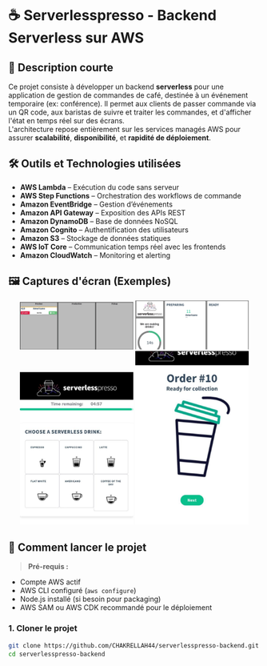 # ☕ Serverlesspresso - Backend Serverless sur AWS

## 📖 Description courte

Ce projet consiste à développer un backend **serverless** pour une application de gestion de commandes de café, destinée à un événement temporaire (ex: conférence). Il permet aux clients de passer commande via un QR code, aux baristas de suivre et traiter les commandes, et d'afficher l'état en temps réel sur des écrans.  
L'architecture repose entièrement sur les services managés AWS pour assurer **scalabilité**, **disponibilité**, et **rapidité de déploiement**.

## 🛠️ Outils et Technologies utilisées

- **AWS Lambda** – Exécution du code sans serveur
- **AWS Step Functions** – Orchestration des workflows de commande
- **Amazon EventBridge** – Gestion d’événements
- **Amazon API Gateway** – Exposition des APIs REST
- **Amazon DynamoDB** – Base de données NoSQL
- **Amazon Cognito** – Authentification des utilisateurs
- **Amazon S3** – Stockage de données statiques
- **AWS IoT Core** – Communication temps réel avec les frontends
- **Amazon CloudWatch** – Monitoring et alerting


## 🖼️ Captures d'écran (Exemples)

<div align="center">
  <img src="img/1.png" alt="Barista Preview" width="45%"/>
  <img src="img/2.png" alt="Barista Production" width="45%"/>
</div>

<div align="center">
  <img src="img/3.png" alt="Commandes en Attente" width="45%"/>
  <img src="img/4.png" alt="Commandes Prêtes" width="45%"/>
</div>


## 🚀 Comment lancer le projet

> **Pré-requis :**
- Compte AWS actif
- AWS CLI configuré (`aws configure`)
- Node.js installé (si besoin pour packaging)
- AWS SAM ou AWS CDK recommandé pour le déploiement

### 1. Cloner le projet
```bash
git clone https://github.com/CHAKRELLAH44/serverlesspresso-backend.git
cd serverlesspresso-backend
```

